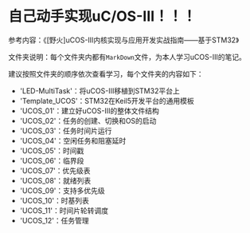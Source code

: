# 自己动手实现uC/OS-III！！！

参考内容：《[野火]uCOS-III内核实现与应用开发实战指南——基于STM32》

文件夹说明：每个文件夹内都有`MarkDown`文件，为本人学习uCOS-III的笔记。

建议按照文件夹的顺序依次查看学习，每个文件夹的内容如下：

- 'LED-MultiTask'：将uCOS-III移植到STM32平台上
- 'Template_UCOS'：STM32在Keil5开发平台的通用模板
- 'UCOS_01'：建立好uCOS-III的整体文件结构
- 'UCOS_02'：任务的创建、切换和OS的启动
- 'UCOS_03'：任务时间片运行
- 'UCOS_04'：空闲任务和阻塞延时
- 'UCOS_05'：时间戳
- 'UCOS_06'：临界段
- 'UCOS_07'：优先级表
- 'UCOS_08'：就绪列表
- 'UCOS_09'：支持多优先级
- 'UCOS_10'：时基列表
- 'UCOS_11'：时间片轮转调度
- 'UCOS_12'：任务管理
